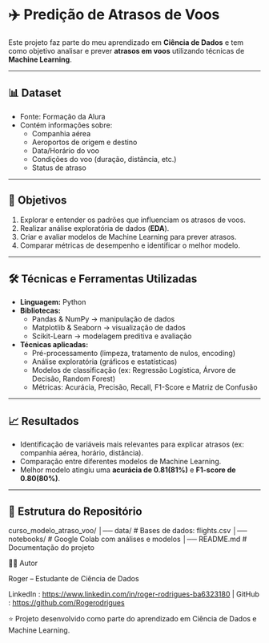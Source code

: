 # ✈️ Predição de Atrasos de Voos 

Este projeto faz parte do meu aprendizado em **Ciência de Dados** e tem como objetivo analisar e prever **atrasos em voos** utilizando técnicas de **Machine Learning**.  

---

## 📊 Dataset  

- Fonte: Formação da Alura 
- Contém informações sobre:
  - Companhia aérea  
  - Aeroportos de origem e destino  
  - Data/Horário do voo  
  - Condições do voo (duração, distância, etc.)  
  - Status de atraso  

---

## 🎯 Objetivos  

1. Explorar e entender os padrões que influenciam os atrasos de voos.  
2. Realizar análise exploratória de dados (**EDA**).  
3. Criar e avaliar modelos de Machine Learning para prever atrasos.  
4. Comparar métricas de desempenho e identificar o melhor modelo.  

---

## 🛠️ Técnicas e Ferramentas Utilizadas  

- **Linguagem:** Python  
- **Bibliotecas:**  
  - Pandas & NumPy → manipulação de dados  
  - Matplotlib & Seaborn → visualização de dados  
  - Scikit-Learn → modelagem preditiva e avaliação  
- **Técnicas aplicadas:**  
  - Pré-processamento (limpeza, tratamento de nulos, encoding)  
  - Análise exploratória (gráficos e estatísticas)  
  - Modelos de classificação (ex: Regressão Logística, Árvore de Decisão, Random Forest)  
  - Métricas: Acurácia, Precisão, Recall, F1-Score e Matriz de Confusão  

---

## 📈 Resultados  

- Identificação de variáveis mais relevantes para explicar atrasos (ex: companhia aérea, horário, distância).  
- Comparação entre diferentes modelos de Machine Learning.  
- Melhor modelo atingiu uma **acurácia de 0.81(81%)** e **F1-score de 0.80(80%)**.   

---

## 📂 Estrutura do Repositório  
curso_modelo_atraso_voo/
│── data/ # Bases de dados: flights.csv
│── notebooks/ # Google Colab com análises e modelos
│── README.md # Documentação do projeto

👨‍💻 Autor

Roger – Estudante de Ciência de Dados

LinkedIn : https://www.linkedin.com/in/roger-rodrigues-ba6323180 | GitHub : https://github.com/Rogerodrigues

⭐ Projeto desenvolvido como parte do aprendizado em Ciência de Dados e Machine Learning.
